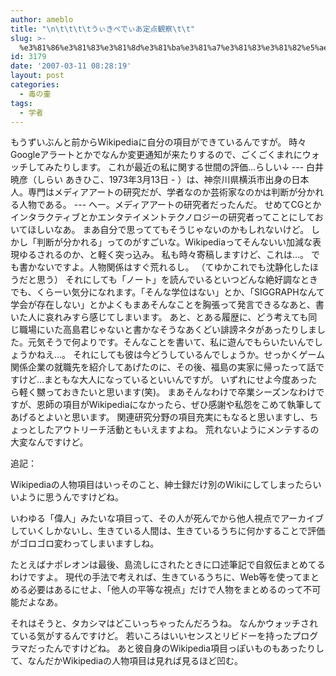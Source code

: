 ```yaml
---
author: ameblo
title: "\n\t\t\t\tうぃきぺでぃあ定点観察\t\t"
slug: >-
  %e3%81%86%e3%81%83%e3%81%8d%e3%81%ba%e3%81%a7%e3%81%83%e3%81%82%e5%ae%9a%e7%82%b9%e8%a6%b3%e5%af%9f
id: 3179
date: '2007-03-11 08:28:19'
layout: post
categories:
  - 毒の壷
tags:
  - 学者
---
```


もうずいぶんと前からWikipediaに自分の項目ができているんですが。 時々Googleアラートとかでなんか変更通知が来たりするので、ごくごくまれにウォッチしてみたりします。 これが最近の私に関する世間の評価…らしい↓ --- 白井 暁彦（しらい あきひこ、1973年3月13日 - ）は、神奈川県横浜市出身の日本人。専門はメディアアートの研究だが、学者なのか芸術家なのかは判断が分かれる人物である。 --- へー。メディアアートの研究者だったんだ。 せめてCGとかインタラクティブとかエンタテイメントテクノロジーの研究者ってことにしておいてほしいなあ。 まあ自分で思っててもそうじゃないのかもしれないけど。 しかし「判断が分かれる」ってのがすごいな。Wikipediaってそんないい加減な表現ゆるされるのか、と軽く突っ込み。 私も時々寄稿しますけど、これは…。 でも書かないですよ。人物関係はすぐ荒れるし。 （てゆかこれでも沈静化したほうだと思う） それにしても「ノート」を読んでいるといつどんな絶好調なときでも、くらーい気分になれます。「そんな学位はない」とか、「SIGGRAPHなんて学会が存在しない」とかよくもまあそんなことを胸張って発言できるなあと、書いた人に哀れみすら感じてしまいます。 あと、とある履歴に、どう考えても同じ職場にいた高島君じゃないと書かなそうなあくどい誹謗ネタがあったりしました。元気そうで何よりです。そんなことを書いて、私に遊んでもらいたいんでしょうかねえ…。 それにしても彼は今どうしているんでしょうか。せっかくゲーム関係企業の就職先を紹介してあげたのに、その後、福島の実家に帰ったって話ですけど…まともな大人になっているといいんですが。 いずれにせよ今度あったら軽く嬲っておきたいと思います(笑)。 まあそんなわけで卒業シーズンなわけですが、恩師の項目がWikipediaになかったら、ぜひ感謝や私怨をこめて執筆してあげるとよいと思います。 関連研究分野の項目充実にもなると思いますし、ちょっとしたアウトリーチ活動ともいえますよね。 荒れないようにメンテするの大変なんですけど。

追記：

Wikipediaの人物項目はいっそのこと、紳士録だけ別のWikiにしてしまったらいいように思うんですけどね。

いわゆる「偉人」みたいな項目って、その人が死んでから他人視点でアーカイブしていくしかないし、生きている人間は、生きているうちに何かすることで評価がゴロゴロ変わってしまいますしね。

たとえばナポレオンは最後、島流しにされたときに口述筆記で自叙伝まとめてるわけですよ。 現代の手法で考えれば、生きているうちに、Web等を使ってまとめる必要はあるにせよ、「他人の平等な視点」だけで人物をまとめるのって不可能だよなあ。

それはそうと、タカシマはどこいっちゃったんだろうね。 なんかウォッチされている気がするんですけど。 若いころはいいセンスとリビドーを持ったプログラマだったんですけどね。 あと彼自身のWikipedia項目っぽいものもあったりして、なんだかWikipediaの人物項目は見れば見るほど凹む。